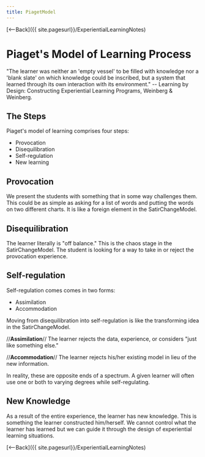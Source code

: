 ```yaml
---
title: PiagetModel
---
```

[<--Back]({{ site.pagesurl}}/ExperientialLearningNotes)

# Piaget's Model of Learning Process 
"The learner was neither an 'empty vessel' to be filled with knowledge nor a 'blank slate' on which knowledge could be inscribed, but a system that learned through its own interaction with its environment." -- Learning by Design: Constructing Experiential Learning Programs, Weinberg & Weinberg. 

## The Steps 
Piaget's model of learning comprises four steps: 
* Provocation 
* Disequilibration 
* Self-regulation 
* New learning 

## Provocation 
We present the students with something that in some way challenges them. This could be as simple as asking for a list of words and putting the words on two different charts. It is like a foreign element in the SatirChangeModel. 

## Disequilibration 
The learner literally is "off balance." This is the chaos stage in the SatirChangeModel. The student is looking for a way to take in or reject the provocation experience. 

## Self-regulation 
Self-regulation comes comes in two forms: 
* Assimilation
* Accommodation 

Moving from disequilibration into self-regulation is like the transforming idea in the SatirChangeModel. 

//**Assimilation**//
The learner rejects the data, experience, or considers "just like something else." 

//**Accommodation**//
The learner rejects his/her existing model in lieu of the new information.
 
In reality, these are opposite ends of a spectrum. A given learner will often use one or both to varying degrees while self-regulating. 

## New Knowledge 
As a result of the entire experience, the learner has new knowledge. This is something the learner constructed him/herself. We cannot control what the learner has learned but we can guide it through the design of experiential learning situations. 

[<--Back]({{ site.pagesurl}}/ExperientialLearningNotes)